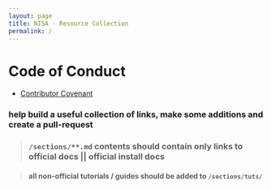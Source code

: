 ```yaml
---
layout: page
title: NISA - Resource Collection
permalink: /
---
```


# Code of Conduct
- [Contributor Covenant](https://www.contributor-covenant.org/version/2/0/code_of_conduct/)

### help build a useful collection of links, make some additions and create a pull-request 

> ### ```/sections/**.md``` contents should contain only links to official docs || official install docs 

> #### all non-official tutorials / guides should be added to ```/sections/tuts/```
